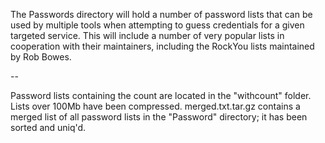 The Passwords directory will hold a number of password lists that can be used by multiple tools when attempting to guess credentials for a given targeted service. This will include a number of very popular lists in cooperation with their maintainers, including the RockYou lists maintained by Rob Bowes.

--

Password lists containing the count are located in the "withcount" folder. Lists over 100Mb have been compressed. merged.txt.tar.gz contains a merged list of all password lists in the "Password" directory; it has been sorted and uniq'd.
